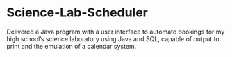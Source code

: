# Science-Lab-Scheduler
Delivered a Java program with a user interface to automate bookings for my high school’s science laboratory using Java and SQL, capable of output to print and the emulation of a calendar system.
